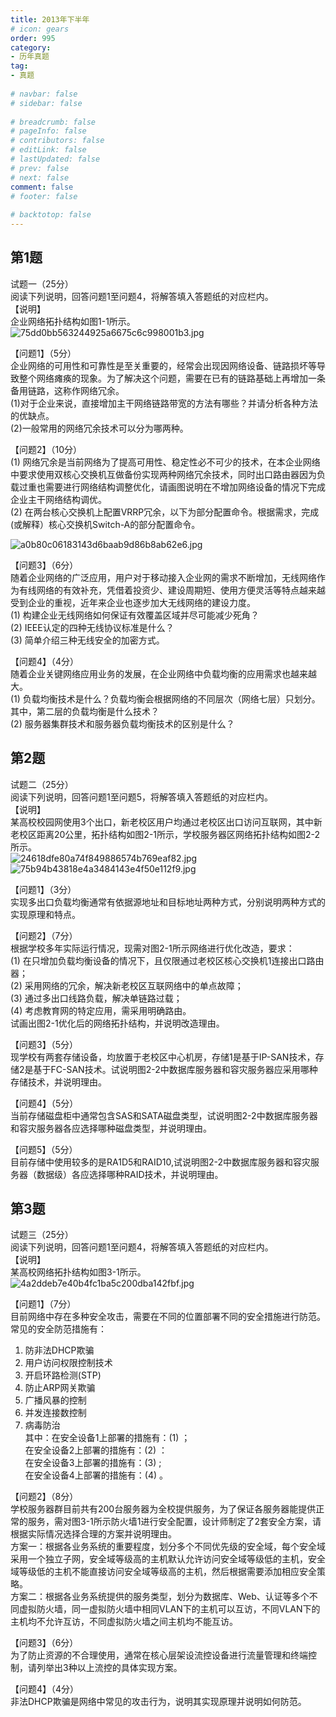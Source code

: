 ```yaml
---  
title: 2013年下半年  
# icon: gears  
order: 995  
category:  
- 历年真题  
tag:  
- 真题  
  
# navbar: false  
# sidebar: false  
  
# breadcrumb: false  
# pageInfo: false  
# contributors: false  
# editLink: false  
# lastUpdated: false  
# prev: false  
# next: false  
comment: false  
# footer: false  
  
# backtotop: false  
---  
```

## 第1题 ##

试题一（25分）  
阅读下列说明，回答问题1至问题4，将解答填入答题纸的对应栏内。  
【说明】  
企业网络拓扑结构如图1-1所示。  
![75dd0bb563244925a6675c6c998001b3.jpg][]  
  
【问题1】（5分）  
企业网络的可用性和可靠性是至关重要的，经常会出现因网络设备、链路损坏等导致整个网络瘫痪的现象。为了解决这个问题，需要在已有的链路基础上再增加一条备用链路，这称作网络冗余。  
(1)对于企业来说，直接增加主干网络链路带宽的方法有哪些？并请分析各种方法的优缺点。  
(2)一般常用的网络冗余技术可以分为哪两种。  
  
【问题2】（10分）  
(1) 网络冗余是当前网络为了提高可用性、稳定性必不可少的技术，在本企业网络中要求使用双核心交换机互做备份实现两种网络冗余技术，同时出口路由器因为负载过重也需要进行网络结构调整优化，请画图说明在不增加网络设备的情况下完成企业主干网络结构调优。  
(2) 在两台核心交换机上配置VRRP冗余，以下为部分配置命令。根据需求，完成(或解释）核心交换机Switch-A的部分配置命令。  
  
![a0b80c06183143d6baab9d86b8ab62e6.jpg][]  
  
【问题3】（6分）  
随着企业网络的广泛应用，用户对于移动接入企业网的需求不断增加，无线网络作为有线网络的有效补充，凭借着投资少、建设周期短、使用方便灵活等特点越来越受到企业的重视，近年来企业也逐步加大无线网络的建设力度。  
(1) 构建企业无线网络如何保证有效覆盖区域并尽可能减少死角？  
(2) IEEE认定的四种无线协议标准是什么？  
(3) 简单介绍三种无线安全的加密方式。  
  
【问题4】（4分）  
随着企业关键网络应用业务的发展，在企业网络中负载均衡的应用需求也越来越大。  
(1) 负载均衡技术是什么？负载均衡会根据网络的不同层次（网络七层）只划分。其中，第二层的负载均衡是什么技术？  
(2) 服务器集群技术和服务器负载均衡技术的区别是什么？  


## 第2题 ##

试题二（25分）  
阅读下列说明，回答问题1至问题5，将解答填入答题纸的对应栏内。  
【说明】  
某高校校园网使用3个出口，新老校区用户均通过老校区出口访问互联网，其中新老校区距离20公里，拓扑结构如图2-1所示，学校服务器区网络拓扑结构如图2-2所示。  
![24618dfe80a74f849886574b769eaf82.jpg][]  
![75b94b43818e4a3484143e4f50e112f9.jpg][]  
  
【问题1】（3分）  
实现多出口负载均衡通常有依据源地址和目标地址两种方式，分别说明两种方式的实现原理和特点。  
  
【问题2】（7分）  
根据学校多年实际运行情况，现需对图2-1所示网络进行优化改造，要求：  
(1) 在只增加负载均衡设备的情况下，且仅限通过老校区核心交换机1连接出口路由器；  
(2) 采用网络的冗余，解决新老校区互联网络中的单点故障；  
(3) 通过多出口线路负载，解决单链路过载；  
(4) 考虑教育网的特定应用，需采用明确路由。  
试画出图2-1优化后的网络拓扑结构，并说明改造理由。  
  
【问题3】（5分）  
现学校有两套存储设备，均放置于老校区中心机房，存储1是基于IP-SAN技术，存储2是基于FC-SAN技术。试说明图2-2中数据库服务器和容灾服务器应采用哪种存储技术，并说明理由。  
  
【问题4】（5分）  
当前存储磁盘柜中通常包含SAS和SATA磁盘类型，试说明图2-2中数据库服务器和容灾服务器各应选择哪种磁盘类型，并说明理由。  
  
【问题5】（5分）  
目前存储中使用较多的是RA1D5和RAID10,试说明图2-2中数据库服务器和容灾服务器（数据级）各应选择哪种RAID技术，并说明理由。  


## 第3题 ##

试题三（25分）  
阅读下列说明，回答问题1至问题4，将解答填入答题纸的对应栏内。  
【说明】  
某高校网络拓扑结构如图3-1所示。  
![4a2ddeb7e40b4fc1ba5c200dba142fbf.jpg][]  
  
【问题1】（7分）  
目前网络中存在多种安全攻击，需要在不同的位置部署不同的安全措施进行防范。常见的安全防范措施有：  
1. 防非法DHCP欺骗  
2. 用户访问权限控制技术  
3. 开启环路检测(STP)  
4. 防止ARP网关欺骗  
5. 广播风暴的控制  
6. 并发连接数控制  
7. 病毒防治  
其中：在安全设备1上部署的措施有：(1) ；  
在安全设备2上部署的措施有：(2) ：  
在安全设备3上部署的措施有：(3) ;  
在安全设备4上部署的措施有：(4) 。  
  
【问题2】（8分）  
学校服务器群目前共有200台服务器为全校提供服务，为了保证各服务器能提供正常的服务，需对图3-1所示防火墙1进行安全配置，设计师制定了2套安全方案，请根据实际情况选择合理的方案并说明理由。  
方案一：根据各业务系统的重要程度，划分多个不同优先级的安全域，每个安全域采用一个独立子网，安全域等级高的主机默认允许访问安全域等级低的主机，安全域等级低的主机不能直接访问安全域等级高的主机，然后根据需要添加相应安全策略。  
方案二：根据各业务系统提供的服务类型，划分为数据库、Web、认证等多个不同虚拟防火墙，同一虚拟防火墙中相同VLAN下的主机可以互访，不同VLAN下的主机均不允许互访，不同虚拟防火墙之间主机均不能互访。  
  
【问题3】（6分）  
为了防止资源的不合理使用，通常在核心层架设流控设备进行流量管理和终端控制，请列举出3种以上流控的具体实现方案。  
  
【问题4】（4分）  
非法DHCP欺骗是网络中常见的攻击行为，说明其实现原理并说明如何防范。  



[75dd0bb563244925a6675c6c998001b3.jpg]: https://www.xkxxkx.cn/file/exam/software/网络规划设计师/案例/第1题/75dd0bb563244925a6675c6c998001b3.jpg
[a0b80c06183143d6baab9d86b8ab62e6.jpg]: https://www.xkxxkx.cn/file/exam/software/网络规划设计师/案例/第1题/a0b80c06183143d6baab9d86b8ab62e6.jpg
[24618dfe80a74f849886574b769eaf82.jpg]: https://www.xkxxkx.cn/file/exam/software/网络规划设计师/案例/第2题/24618dfe80a74f849886574b769eaf82.jpg
[75b94b43818e4a3484143e4f50e112f9.jpg]: https://www.xkxxkx.cn/file/exam/software/网络规划设计师/案例/第2题/75b94b43818e4a3484143e4f50e112f9.jpg
[4a2ddeb7e40b4fc1ba5c200dba142fbf.jpg]: https://www.xkxxkx.cn/file/exam/software/网络规划设计师/案例/第3题/4a2ddeb7e40b4fc1ba5c200dba142fbf.jpg
